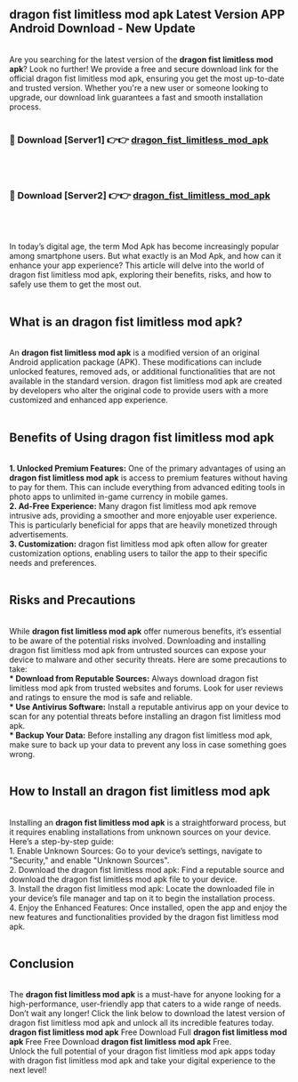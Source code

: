 ## dragon fist limitless mod apk Latest Version APP Android Download - New Update
<br>
Are you searching for the latest version of the <strong>dragon fist limitless mod apk</strong>? Look no further! We provide a free and secure download link for the official dragon fist limitless mod apk, ensuring you get the most up-to-date and trusted version. Whether you're a new user or someone looking to upgrade, our download link guarantees a fast and smooth installation process.
<br>
<br>
<h3>🔴 Download [Server1] 👉👉 <a href="https://modyolo.store/dragon+fist+limitless+mod+apk">dragon_fist_limitless_mod_apk</a></h3><br>
<br>
<h3>🔴 Download [Server2] 👉👉 <a href="https://modyolo.store/dragon+fist+limitless+mod+apk">dragon_fist_limitless_mod_apk</a></h3><br>
<br>
<br>
In today’s digital age, the term Mod Apk has become increasingly popular among smartphone users. But what exactly is an Mod Apk, and how can it enhance your app experience? This article will delve into the world of dragon fist limitless mod apk, exploring their benefits, risks, and how to safely use them to get the most out.
<br>
<br>
<h2>What is an dragon fist limitless mod apk?</h2>
<br>
An <strong>dragon fist limitless mod apk</strong> is a modified version of an original Android application package (APK). These modifications can include unlocked features, removed ads, or additional functionalities that are not available in the standard version. dragon fist limitless mod apk are created by developers who alter the original code to provide users with a more customized and enhanced app experience.
<br>
<br>
<h2>Benefits of Using dragon fist limitless mod apk</h2>
<br>
<strong> 1. Unlocked Premium Features:</strong> One of the primary advantages of using an <strong>dragon fist limitless mod apk</strong> is access to premium features without having to pay for them. This can include everything from advanced editing tools in photo apps to unlimited in-game currency in mobile games.
<br>
<strong> 2. Ad-Free Experience:</strong> Many dragon fist limitless mod apk remove intrusive ads, providing a smoother and more enjoyable user experience. This is particularly beneficial for apps that are heavily monetized through advertisements.
<br>
<strong> 3. Customization:</strong> dragon fist limitless mod apk often allow for greater customization options, enabling users to tailor the app to their specific needs and preferences.
<br>
<br>
<h2>Risks and Precautions</h2>
<br>
While <strong>dragon fist limitless mod apk</strong> offer numerous benefits, it’s essential to be aware of the potential risks involved. Downloading and installing dragon fist limitless mod apk from untrusted sources can expose your device to malware and other security threats. Here are some precautions to take:
<br>
<strong> * Download from Reputable Sources:</strong> Always download dragon fist limitless mod apk from trusted websites and forums. Look for user reviews and ratings to ensure the mod is safe and reliable.
<br>
<strong> * Use Antivirus Software:</strong> Install a reputable antivirus app on your device to scan for any potential threats before installing an dragon fist limitless mod apk.
<br>
<strong> * Backup Your Data:</strong> Before installing any dragon fist limitless mod apk, make sure to back up your data to prevent any loss in case something goes wrong.
<br>
<br>
<h2>How to Install an dragon fist limitless mod apk</h2>
<br>
Installing an <strong>dragon fist limitless mod apk</strong> is a straightforward process, but it requires enabling installations from unknown sources on your device. Here’s a step-by-step guide:
<br>
 1. Enable Unknown Sources: Go to your device’s settings, navigate to "Security," and enable "Unknown Sources".
<br>
 2. Download the dragon fist limitless mod apk: Find a reputable source and download the dragon fist limitless mod apk file to your device.
<br>
 3. Install the dragon fist limitless mod apk: Locate the downloaded file in your device’s file manager and tap on it to begin the installation process.
<br>
 4. Enjoy the Enhanced Features: Once installed, open the app and enjoy the new features and functionalities provided by the dragon fist limitless mod apk.
<br>
<br>
<h2><strong>Conclusion</strong></h2>
<br>
The <strong>dragon fist limitless mod apk</strong> is a must-have for anyone looking for a high-performance, user-friendly app that caters to a wide range of needs. Don’t wait any longer! Click the link below to download the latest version of dragon fist limitless mod apk and unlock all its incredible features today.
<br>
<strong>dragon fist limitless mod apk</strong> Free Download Full <strong>dragon fist limitless mod apk</strong> Free Free Download <strong>dragon fist limitless mod apk</strong> Free.
<br>
Unlock the full potential of your dragon fist limitless mod apk apps today with dragon fist limitless mod apk and take your digital experience to the next level!